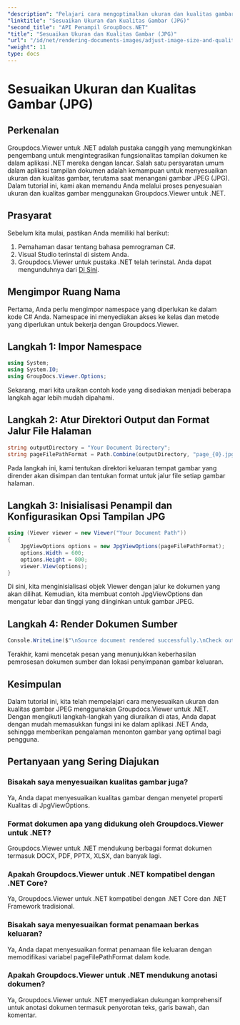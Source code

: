 ```yaml
---
"description": "Pelajari cara mengoptimalkan ukuran dan kualitas gambar dalam format JPEG menggunakan Groupdocs.Viewer untuk .NET. Tingkatkan pengalaman melihat dokumen Anda."
"linktitle": "Sesuaikan Ukuran dan Kualitas Gambar (JPG)"
"second_title": "API Penampil GroupDocs.NET"
"title": "Sesuaikan Ukuran dan Kualitas Gambar (JPG)"
"url": "/id/net/rendering-documents-images/adjust-image-size-and-quality-jpg/"
"weight": 11
type: docs
---
```

# Sesuaikan Ukuran dan Kualitas Gambar (JPG)

## Perkenalan
Groupdocs.Viewer untuk .NET adalah pustaka canggih yang memungkinkan pengembang untuk mengintegrasikan fungsionalitas tampilan dokumen ke dalam aplikasi .NET mereka dengan lancar. Salah satu persyaratan umum dalam aplikasi tampilan dokumen adalah kemampuan untuk menyesuaikan ukuran dan kualitas gambar, terutama saat menangani gambar JPEG (JPG). Dalam tutorial ini, kami akan memandu Anda melalui proses penyesuaian ukuran dan kualitas gambar menggunakan Groupdocs.Viewer untuk .NET.
## Prasyarat
Sebelum kita mulai, pastikan Anda memiliki hal berikut:
1. Pemahaman dasar tentang bahasa pemrograman C#.
2. Visual Studio terinstal di sistem Anda.
3. Groupdocs.Viewer untuk pustaka .NET telah terinstal. Anda dapat mengunduhnya dari [Di Sini](https://releases.groupdocs.com/viewer/net/).

## Mengimpor Ruang Nama
Pertama, Anda perlu mengimpor namespace yang diperlukan ke dalam kode C# Anda. Namespace ini menyediakan akses ke kelas dan metode yang diperlukan untuk bekerja dengan Groupdocs.Viewer.
## Langkah 1: Impor Namespace
```csharp
using System;
using System.IO;
using GroupDocs.Viewer.Options;
```

Sekarang, mari kita uraikan contoh kode yang disediakan menjadi beberapa langkah agar lebih mudah dipahami.
## Langkah 2: Atur Direktori Output dan Format Jalur File Halaman
```csharp
string outputDirectory = "Your Document Directory";
string pageFilePathFormat = Path.Combine(outputDirectory, "page_{0}.jpg");
```
Pada langkah ini, kami tentukan direktori keluaran tempat gambar yang dirender akan disimpan dan tentukan format untuk jalur file setiap gambar halaman.
## Langkah 3: Inisialisasi Penampil dan Konfigurasikan Opsi Tampilan JPG
```csharp
using (Viewer viewer = new Viewer("Your Document Path"))
{
    JpgViewOptions options = new JpgViewOptions(pageFilePathFormat);
    options.Width = 600;
    options.Height = 800;
    viewer.View(options);
}
```
Di sini, kita menginisialisasi objek Viewer dengan jalur ke dokumen yang akan dilihat. Kemudian, kita membuat contoh JpgViewOptions dan mengatur lebar dan tinggi yang diinginkan untuk gambar JPEG.
## Langkah 4: Render Dokumen Sumber
```csharp
Console.WriteLine($"\nSource document rendered successfully.\nCheck output in {outputDirectory}.");
```
Terakhir, kami mencetak pesan yang menunjukkan keberhasilan pemrosesan dokumen sumber dan lokasi penyimpanan gambar keluaran.

## Kesimpulan
Dalam tutorial ini, kita telah mempelajari cara menyesuaikan ukuran dan kualitas gambar JPEG menggunakan Groupdocs.Viewer untuk .NET. Dengan mengikuti langkah-langkah yang diuraikan di atas, Anda dapat dengan mudah memasukkan fungsi ini ke dalam aplikasi .NET Anda, sehingga memberikan pengalaman menonton gambar yang optimal bagi pengguna.
## Pertanyaan yang Sering Diajukan
### Bisakah saya menyesuaikan kualitas gambar juga?
Ya, Anda dapat menyesuaikan kualitas gambar dengan menyetel properti Kualitas di JpgViewOptions.
### Format dokumen apa yang didukung oleh Groupdocs.Viewer untuk .NET?
Groupdocs.Viewer untuk .NET mendukung berbagai format dokumen termasuk DOCX, PDF, PPTX, XLSX, dan banyak lagi.
### Apakah Groupdocs.Viewer untuk .NET kompatibel dengan .NET Core?
Ya, Groupdocs.Viewer untuk .NET kompatibel dengan .NET Core dan .NET Framework tradisional.
### Bisakah saya menyesuaikan format penamaan berkas keluaran?
Ya, Anda dapat menyesuaikan format penamaan file keluaran dengan memodifikasi variabel pageFilePathFormat dalam kode.
### Apakah Groupdocs.Viewer untuk .NET mendukung anotasi dokumen?
Ya, Groupdocs.Viewer untuk .NET menyediakan dukungan komprehensif untuk anotasi dokumen termasuk penyorotan teks, garis bawah, dan komentar.